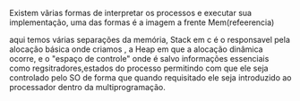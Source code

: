 Existem vãrias formas de interpretar os processos e executar sua implementação, uma das formas é a imagem a frente 
Mem(refeerencia)

aqui temos várias separações da memória, Stack em c é o responsavel pela alocação básica onde criamos , a Heap em que a alocação dinâmica ocorre, e o "espaço de controle" onde é salvo informações essenciais como regsitradores,estados do processo permitindo com que ele seja controlado pelo SO de forma que quando requisitado ele seja introduzido ao processador dentro da multiprogramação. 